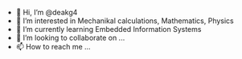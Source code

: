- 👋 Hi, I’m @deakg4
- 👀 I’m interested in Mechanikal calculations, Mathematics, Physics
- 🌱 I’m currently learning Embedded Information Systems
- 💞️ I’m looking to collaborate on ...
- 📫 How to reach me ...

<!---
deakg4/deakg4 is a ✨ special ✨ repository because its `README.md` (this file) appears on your GitHub profile.
You can click the Preview link to take a look at your changes.
--->
